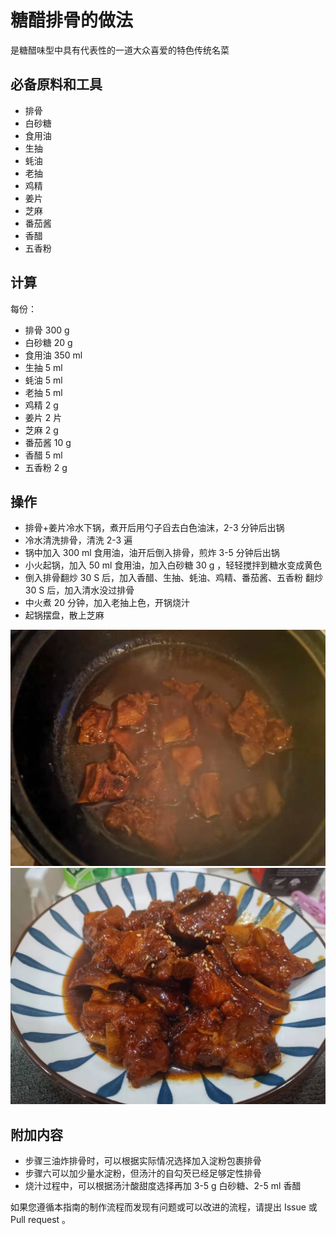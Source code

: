 # 糖醋排骨的做法

是糖醋味型中具有代表性的一道大众喜爱的特色传统名菜

## 必备原料和工具

* 排骨
* 白砂糖
* 食用油
* 生抽
* 蚝油
* 老抽
* 鸡精
* 姜片
* 芝麻
* 番茄酱
* 香醋
* 五香粉

## 计算

每份：

* 排骨 300 g
* 白砂糖 20 g
* 食用油  350 ml
* 生抽 5 ml
* 蚝油 5 ml
* 老抽 5 ml
* 鸡精 2 g
* 姜片 2 片
* 芝麻 2 g
* 番茄酱 10 g
* 香醋 5 ml
* 五香粉 2 g

## 操作

* 排骨+姜片冷水下锅，煮开后用勺子舀去白色油沫，2-3 分钟后出锅
* 冷水清洗排骨，清洗 2-3 遍
* 锅中加入 300 ml 食用油，油开后倒入排骨，煎炸 3-5 分钟后出锅
* 小火起锅，加入 50 ml 食用油，加入白砂糖 30 g ，轻轻搅拌到糖水变成黄色
* 倒入排骨翻炒 30 S 后，加入香醋、生抽、蚝油、鸡精、番茄酱、五香粉 翻炒 30 S 后，加入清水没过排骨
* 中火煮 20 分钟，加入老抽上色，开锅烧汁
* 起锅摆盘，散上芝麻

![示例菜成品](./1.jpeg)
![示例菜成品](./2.jpeg)

## 附加内容

* 步骤三油炸排骨时，可以根据实际情况选择加入淀粉包裹排骨
* 步骤六可以加少量水淀粉，但汤汁的自勾芡已经足够定性排骨
* 烧汁过程中，可以根据汤汁酸甜度选择再加 3-5 g 白砂糖、2-5 ml 香醋

如果您遵循本指南的制作流程而发现有问题或可以改进的流程，请提出 Issue 或 Pull request 。
